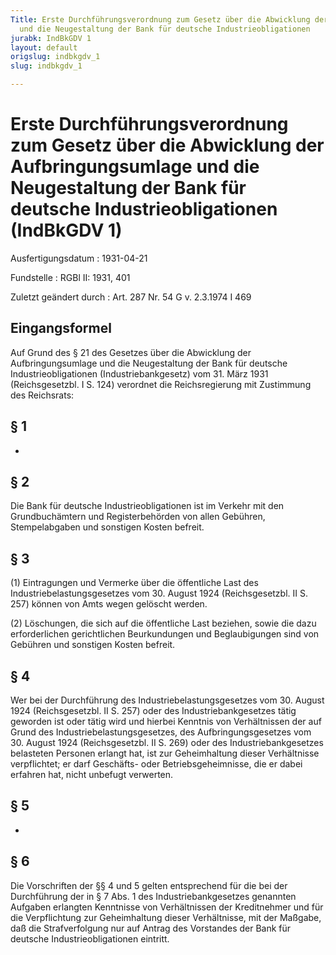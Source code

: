 ```yaml
---
Title: Erste Durchführungsverordnung zum Gesetz über die Abwicklung der Aufbringungsumlage
  und die Neugestaltung der Bank für deutsche Industrieobligationen
jurabk: IndBkGDV 1
layout: default
origslug: indbkgdv_1
slug: indbkgdv_1

---
```


# Erste Durchführungsverordnung zum Gesetz über die Abwicklung der Aufbringungsumlage und die Neugestaltung der Bank für deutsche Industrieobligationen (IndBkGDV 1)

Ausfertigungsdatum
:   1931-04-21

Fundstelle
:   RGBl II: 1931, 401

Zuletzt geändert durch
:   Art. 287 Nr. 54 G v. 2.3.1974 I 469


## Eingangsformel

Auf Grund des § 21 des Gesetzes über die Abwicklung der
Aufbringungsumlage und die Neugestaltung der Bank für deutsche
Industrieobligationen (Industriebankgesetz) vom 31. März 1931
(Reichsgesetzbl. I S. 124) verordnet die Reichsregierung mit
Zustimmung des Reichsrats:


## § 1

-


## § 2

Die
Bank für deutsche Industrieobligationen              ist im Verkehr
mit den Grundbuchämtern und Registerbehörden von allen Gebühren,
Stempelabgaben und sonstigen Kosten befreit.


## § 3

(1) Eintragungen und Vermerke über die öffentliche Last des
Industriebelastungsgesetzes vom 30. August 1924 (Reichsgesetzbl. II S.
257) können von Amts wegen gelöscht werden.

(2) Löschungen, die sich auf die öffentliche Last beziehen, sowie die
dazu erforderlichen gerichtlichen Beurkundungen und Beglaubigungen
sind von Gebühren und sonstigen Kosten befreit.


## § 4

Wer bei der Durchführung des Industriebelastungsgesetzes vom 30.
August 1924 (Reichsgesetzbl. II S. 257) oder des Industriebankgesetzes
tätig geworden ist oder tätig wird und hierbei Kenntnis von
Verhältnissen der auf Grund des Industriebelastungsgesetzes, des
Aufbringungsgesetzes vom 30. August 1924 (Reichsgesetzbl. II S. 269)
oder des Industriebankgesetzes belasteten Personen erlangt hat, ist
zur Geheimhaltung dieser Verhältnisse verpflichtet; er darf Geschäfts-
oder Betriebsgeheimnisse, die er dabei erfahren hat, nicht unbefugt
verwerten.


## § 5

-


## § 6

Die Vorschriften der §§ 4 und
5              gelten entsprechend für die bei der Durchführung der in
§ 7 Abs. 1 des Industriebankgesetzes genannten Aufgaben erlangten
Kenntnisse von Verhältnissen der Kreditnehmer und für die
Verpflichtung zur Geheimhaltung dieser Verhältnisse, mit der Maßgabe,
daß die Strafverfolgung nur auf Antrag des Vorstandes der
Bank für deutsche Industrieobligationen              eintritt.


